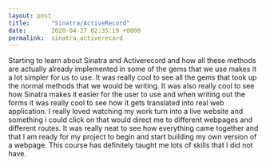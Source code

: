 ```yaml
---
layout: post
title:      "Sinatra/ActiveRecord"
date:       2020-04-27 02:35:19 +0000
permalink:  sinatra_activerecord
---
```



Starting to learn about Sinatra and Activerecord and how all these methods are actually already implemented in some of the gems that we use makes it a lot simpler for us to use. It was really cool to see all the gems that took up the normal methods that we would be writing. It was also really cool to see how Sinatra makes it easier for the user to use and when writing out the forms it was really cool to see how it gets translated into real web application. I really loved watching my work turn into a live website and something i could click on that would direct me to different webpages and different routes. It was really neat to see how everything came together and that I am ready for my project to begin and start building my own version of a webpage. This course has definitely taught me lots of skills that I did not have. 
